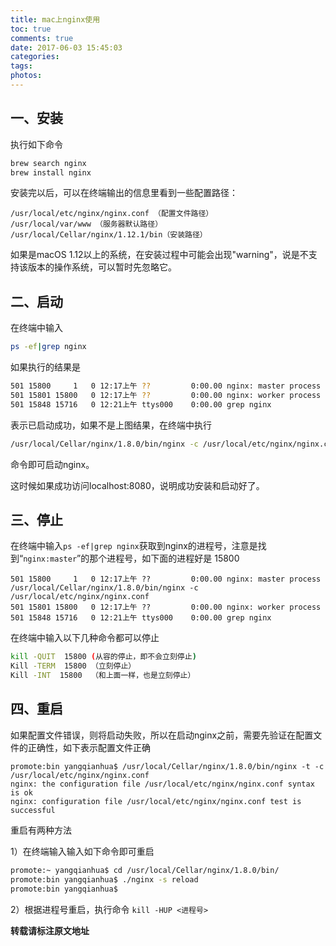 ```yaml
---
title: mac上nginx使用
toc: true
comments: true
date: 2017-06-03 15:45:03
categories:
tags:
photos:
---
```


<!--more-->

## 一、安装
执行如下命令

```bash
brew search nginx
brew install nginx
```

安装完以后，可以在终端输出的信息里看到一些配置路径：

```
/usr/local/etc/nginx/nginx.conf （配置文件路径）
/usr/local/var/www （服务器默认路径）
/usr/local/Cellar/nginx/1.12.1/bin（安装路径）
```

如果是macOS 1.12以上的系统，在安装过程中可能会出现"warning"，说是不支持该版本的操作系统，可以暂时先忽略它。

## 二、启动
在终端中输入

```bash
ps -ef|grep nginx
```

如果执行的结果是

```bash
501 15800     1   0 12:17上午 ??         0:00.00 nginx: master process /usr/local/Cellar/nginx/1.8.0/bin/nginx -c /usr/local/etc/nginx/nginx.conf
501 15801 15800   0 12:17上午 ??         0:00.00 nginx: worker process
501 15848 15716   0 12:21上午 ttys000    0:00.00 grep nginx
```
表示已启动成功，如果不是上图结果，在终端中执行

```bash
/usr/local/Cellar/nginx/1.8.0/bin/nginx -c /usr/local/etc/nginx/nginx.conf
```

命令即可启动nginx。

这时候如果成功访问localhost:8080，说明成功安装和启动好了。

## 三、停止
在终端中输入`ps -ef|grep nginx`获取到nginx的进程号，注意是找到“`nginx:master`”的那个进程号，如下面的进程好是 15800

```
501 15800     1   0 12:17上午 ??         0:00.00 nginx: master process /usr/local/Cellar/nginx/1.8.0/bin/nginx -c /usr/local/etc/nginx/nginx.conf
501 15801 15800   0 12:17上午 ??         0:00.00 nginx: worker process
501 15848 15716   0 12:21上午 ttys000    0:00.00 grep nginx
```
在终端中输入以下几种命令都可以停止

```bash
kill -QUIT  15800 (从容的停止，即不会立刻停止)
Kill -TERM  15800 （立刻停止）
Kill -INT  15800  （和上面一样，也是立刻停止）
```

## 四、重启

如果配置文件错误，则将启动失败，所以在启动nginx之前，需要先验证在配置文件的正确性，如下表示配置文件正确

```
promote:bin yangqianhua$ /usr/local/Cellar/nginx/1.8.0/bin/nginx -t -c /usr/local/etc/nginx/nginx.conf
nginx: the configuration file /usr/local/etc/nginx/nginx.conf syntax is ok
nginx: configuration file /usr/local/etc/nginx/nginx.conf test is successful
```

重启有两种方法

1）在终端输入输入如下命令即可重启

```bash
promote:~ yangqianhua$ cd /usr/local/Cellar/nginx/1.8.0/bin/
promote:bin yangqianhua$ ./nginx -s reload
promote:bin yangqianhua$
```

2）根据进程号重启，执行命令 `kill -HUP <进程号>`

**转载请标注原文地址**
